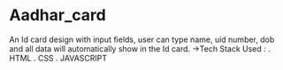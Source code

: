 # Aadhar_card
An Id card design with input fields, user can type name, uid number, dob and all data will automatically show in the Id card.
->Tech Stack Used :
 . HTML
 . CSS
 . JAVASCRIPT
